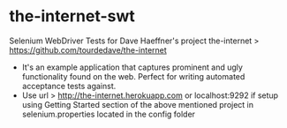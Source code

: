 # the-internet-swt

Selenium WebDriver Tests for Dave Haeffner's project the-internet > https://github.com/tourdedave/the-internet
- It's an example application that captures prominent and ugly functionality found on the web. Perfect for writing automated acceptance tests against. 
- Use url > http://the-internet.herokuapp.com or localhost:9292 if setup using Getting Started section of the above mentioned project in selenium.properties located in the config folder
